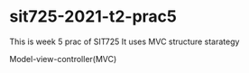 # sit725-2021-t2-prac5

This is week 5 prac of SIT725
It uses MVC structure starategy

Model-view-controller(MVC)
